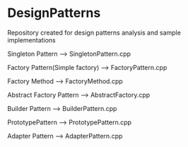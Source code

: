 # DesignPatterns

Repository created for design patterns analysis and sample implementations

Singleton Pattern               --> SingletonPattern.cpp

Factory Pattern(Simple factory) --> FactoryPattern.cpp

Factory Method                  --> FactoryMethod.cpp

Abstract Factory Pattern        --> AbstractFactory.cpp

Builder Pattern                 --> BuilderPattern.cpp

PrototypePattern                --> PrototypePattern.cpp

Adapter Pattern                 --> AdapterPattern.cpp

